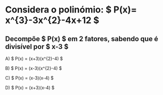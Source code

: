 # Considera o polinómio: $ P(x)= x^{3}-3x^{2}-4x+12 $ 

## Decompõe $ P(x) $ em 2 fatores, sabendo que é divisível por $ x-3 $

A) $ P(x) = (x+3)(x^{2}-4) $

B) $ P(x) = (x-3)(x^{2}-4) $

C) $ P(x) = (x-3)(x-4) $

D) $ P(x) = (x+3)(x-4) $
